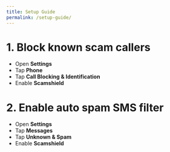 ```yaml
---
title: Setup Guide
permalink: /setup-guide/
---
```

# 1. Block known scam callers
*  Open **Settings**
*  Tap **Phone**
*  Tap **Call Blocking & Identification**
*  Enable **Scamshield**


# 2. Enable auto spam SMS filter
* Open **Settings**
* Tap **Messages**
* Tap **Unknown & Spam**
* Enable **Scamshield**